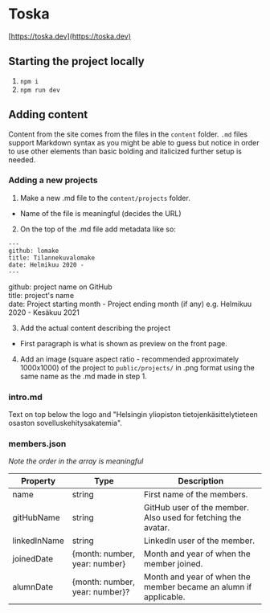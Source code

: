 # Toska

[https://toska.dev](https://toska.dev)

## Starting the project locally

1. `npm i`
2. `npm run dev`

## Adding content

Content from the site comes from the files in the `content` folder. `.md` files support Markdown syntax as you might be able to guess but notice in order to use other elements than basic bolding and italicized further setup is needed.

### Adding a new projects

1. Make a new .md file to the `content/projects` folder.

- Name of the file is meaningful (decides the URL)

2. On the top of the .md file add metadata like so:

```
---
github: lomake
title: Tilannekuvalomake
date: Helmikuu 2020 -
---
```

github: project name on GitHub  
title: project's name  
date: Project starting month - Project ending month (if any) e.g. Helmikuu 2020 - Kesäkuu 2021

3. Add the actual content describing the project

- First paragraph is what is shown as preview on the front page.

4. Add an image (square aspect ratio - recommended approximately 1000x1000) of the project to `public/projects/` in .png format using the same name as the .md made in step 1.

### intro.md

Text on top below the logo and "Helsingin yliopiston tietojenkäsittelytieteen osaston sovelluskehitysakatemia".

### members.json

_Note the order in the array is meaningful_

| Property     | Type                           | Description                                                      |
| ------------ | ------------------------------ | ---------------------------------------------------------------- |
| name         | string                         | First name of the members.                                       |
| gitHubName   | string                         | GitHub user of the member. Also used for fetching the avatar.    |
| linkedInName | string                         | LinkedIn user of the member.                                     |
| joinedDate   | {month: number, year: number}  | Month and year of when the member joined.                        |
| alumnDate    | {month: number, year: number}? | Month and year of when the member became an alumn if applicable. |
